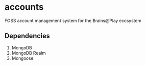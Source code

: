 # accounts
 FOSS account management system for the Brains@Play ecosystem


## Dependencies
1. MongoDB
2. MongoDB Realm
3. Mongoose